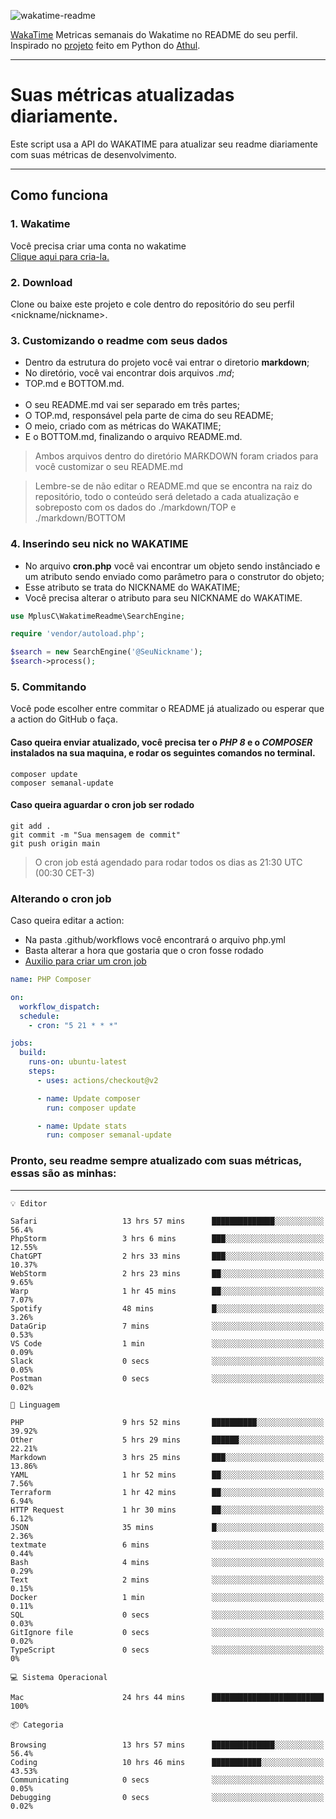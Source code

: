![wakatime-readme](https://socialify.git.ci/bymatheus/wakatime-readme/image?description=1&descriptionEditable=M%C3%A9tricas%20semanais%20do%20Wakatime%20no%20seu%20README%20de%20perfil.&font=KoHo&forks=1&language=1&owner=1&pattern=Signal&stargazers=1&theme=Dark)

[WakaTime](https://wakatime.com) Metricas semanais do Wakatime no README do seu perfil. <br>
Inspirado no [projeto](https://github.com/athul/waka-readme) feito em Python do [Athul](https://github.com/athul).
___

# Suas métricas atualizadas diariamente.
Este script usa a API do WAKATIME para atualizar seu readme diariamente com suas métricas de desenvolvimento.

___

## Como funciona

### 1. Wakatime
Você precisa criar uma conta no wakatime <br>
[Clique aqui para cria-la.](https://wakatime.com) 

### 2. Download
Clone ou baixe este projeto e cole dentro do repositório do seu perfil <nickname/nickname>.

### 3. Customizando o readme com seus dados
- Dentro da estrutura do projeto você vai entrar o diretorio **markdown**;  
- No diretório, você vai encontrar dois arquivos *.md*;
- TOP.md e BOTTOM.md.
<br><br>
- O seu README.md vai ser separado em três partes; 
- O TOP.md, responsável pela parte de cima do seu README;
- O meio, criado com as métricas do WAKATIME;
- E o BOTTOM.md, finalizando o arquivo README.md.<br>

> Ambos arquivos dentro do diretório MARKDOWN foram criados para você customizar o seu README.md

> Lembre-se de não editar o README.md que se encontra na raiz do repositório, todo o conteúdo será deletado a cada atualização e sobreposto com os dados do ./markdown/TOP e ./markdown/BOTTOM

### 4. Inserindo seu nick no WAKATIME
- No arquivo **cron.php** você vai encontrar um objeto sendo instânciado e um atributo sendo enviado como parâmetro para o construtor do objeto;
- Esse atributo se trata do NICKNAME do WAKATIME;
- Você precisa alterar o atributo para seu NICKNAME do WAKATIME.

```php
use MplusC\WakatimeReadme\SearchEngine;

require 'vendor/autoload.php';

$search = new SearchEngine('@SeuNickname');
$search->process();
```

### 5. Commitando
Você pode escolher entre commitar o README já atualizado ou esperar que a action do GitHub o faça. <br>

#### Caso queira enviar atualizado, você precisa ter o *PHP 8* e o *COMPOSER* instalados na sua maquina, e rodar os seguintes comandos no terminal.
```composer
composer update
composer semanal-update 
```

#### Caso queira aguardar o cron job ser rodado 
```git 
git add .
git commit -m "Sua mensagem de commit"
git push origin main
```

>O cron job está agendado para rodar todos os dias as 21:30 UTC (00:30 CET-3) 

### Alterando o cron job
Caso queira editar a action:

- Na pasta .github/workflows você encontrará o arquivo php.yml
- Basta alterar a hora que gostaria que o cron fosse rodado
- [Auxilio para criar um cron job](https://crontab.guru)

```yml
name: PHP Composer

on:
  workflow_dispatch:
  schedule:
    - cron: "5 21 * * *"

jobs:
  build:
    runs-on: ubuntu-latest
    steps:
      - uses: actions/checkout@v2

      - name: Update composer
        run: composer update

      - name: Update stats
        run: composer semanal-update
```

### Pronto, seu readme sempre atualizado com suas métricas, essas são as minhas:

___
```text
💡 Editor

Safari                   13 hrs 57 mins      ██████████████░░░░░░░░░░░      56.4%
PhpStorm                 3 hrs 6 mins        ███░░░░░░░░░░░░░░░░░░░░░░     12.55%
ChatGPT                  2 hrs 33 mins       ███░░░░░░░░░░░░░░░░░░░░░░     10.37%
WebStorm                 2 hrs 23 mins       ██░░░░░░░░░░░░░░░░░░░░░░░      9.65%
Warp                     1 hr 45 mins        ██░░░░░░░░░░░░░░░░░░░░░░░      7.07%
Spotify                  48 mins             █░░░░░░░░░░░░░░░░░░░░░░░░      3.26%
DataGrip                 7 mins              ░░░░░░░░░░░░░░░░░░░░░░░░░      0.53%
VS Code                  1 min               ░░░░░░░░░░░░░░░░░░░░░░░░░      0.09%
Slack                    0 secs              ░░░░░░░░░░░░░░░░░░░░░░░░░      0.05%
Postman                  0 secs              ░░░░░░░░░░░░░░░░░░░░░░░░░      0.02%
```
```text
💬 Linguagem

PHP                      9 hrs 52 mins       ██████████░░░░░░░░░░░░░░░     39.92%
Other                    5 hrs 29 mins       ██████░░░░░░░░░░░░░░░░░░░     22.21%
Markdown                 3 hrs 25 mins       ███░░░░░░░░░░░░░░░░░░░░░░     13.86%
YAML                     1 hr 52 mins        ██░░░░░░░░░░░░░░░░░░░░░░░      7.56%
Terraform                1 hr 42 mins        ██░░░░░░░░░░░░░░░░░░░░░░░      6.94%
HTTP Request             1 hr 30 mins        ██░░░░░░░░░░░░░░░░░░░░░░░      6.12%
JSON                     35 mins             █░░░░░░░░░░░░░░░░░░░░░░░░      2.36%
textmate                 6 mins              ░░░░░░░░░░░░░░░░░░░░░░░░░      0.44%
Bash                     4 mins              ░░░░░░░░░░░░░░░░░░░░░░░░░      0.29%
Text                     2 mins              ░░░░░░░░░░░░░░░░░░░░░░░░░      0.15%
Docker                   1 min               ░░░░░░░░░░░░░░░░░░░░░░░░░      0.11%
SQL                      0 secs              ░░░░░░░░░░░░░░░░░░░░░░░░░      0.03%
GitIgnore file           0 secs              ░░░░░░░░░░░░░░░░░░░░░░░░░      0.02%
TypeScript               0 secs              ░░░░░░░░░░░░░░░░░░░░░░░░░         0%
```
```text
💻 Sistema Operacional

Mac                      24 hrs 44 mins      █████████████████████████       100%
```
```text
📦 Categoria

Browsing                 13 hrs 57 mins      ██████████████░░░░░░░░░░░      56.4%
Coding                   10 hrs 46 mins      ███████████░░░░░░░░░░░░░░     43.53%
Communicating            0 secs              ░░░░░░░░░░░░░░░░░░░░░░░░░      0.05%
Debugging                0 secs              ░░░░░░░░░░░░░░░░░░░░░░░░░      0.02%
```
